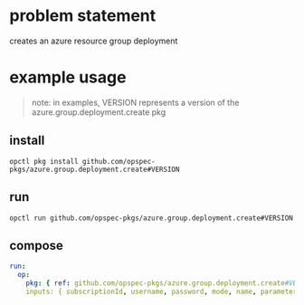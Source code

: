 # problem statement
creates an azure resource group deployment

# example usage

> note: in examples, VERSION represents a version of the azure.group.deployment.create pkg

## install

```shell
opctl pkg install github.com/opspec-pkgs/azure.group.deployment.create#VERSION
```

## run

```
opctl run github.com/opspec-pkgs/azure.group.deployment.create#VERSION
```

## compose

```yaml
run:
  op:
    pkg: { ref: github.com/opspec-pkgs/azure.group.deployment.create#VERSION }
    inputs: { subscriptionId, username, password, mode, name, parameters, template }
```
